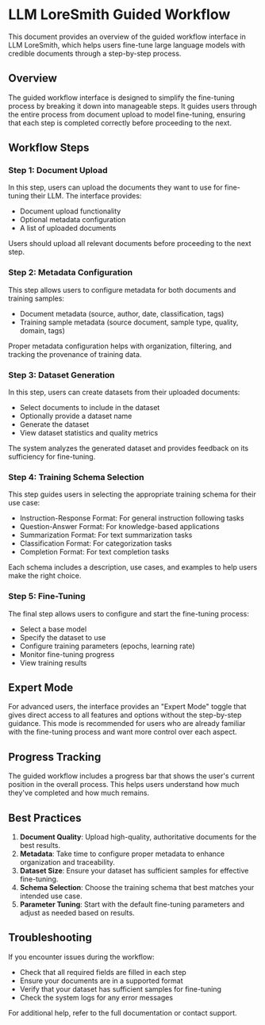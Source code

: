 # LLM LoreSmith Guided Workflow

This document provides an overview of the guided workflow interface in LLM LoreSmith, which helps users fine-tune large language models with credible documents through a step-by-step process.

## Overview

The guided workflow interface is designed to simplify the fine-tuning process by breaking it down into manageable steps. It guides users through the entire process from document upload to model fine-tuning, ensuring that each step is completed correctly before proceeding to the next.

## Workflow Steps

### Step 1: Document Upload

In this step, users can upload the documents they want to use for fine-tuning their LLM. The interface provides:
- Document upload functionality
- Optional metadata configuration
- A list of uploaded documents

Users should upload all relevant documents before proceeding to the next step.

### Step 2: Metadata Configuration

This step allows users to configure metadata for both documents and training samples:
- Document metadata (source, author, date, classification, tags)
- Training sample metadata (source document, sample type, quality, domain, tags)

Proper metadata configuration helps with organization, filtering, and tracking the provenance of training data.

### Step 3: Dataset Generation

In this step, users can create datasets from their uploaded documents:
- Select documents to include in the dataset
- Optionally provide a dataset name
- Generate the dataset
- View dataset statistics and quality metrics

The system analyzes the generated dataset and provides feedback on its sufficiency for fine-tuning.

### Step 4: Training Schema Selection

This step guides users in selecting the appropriate training schema for their use case:
- Instruction-Response Format: For general instruction following tasks
- Question-Answer Format: For knowledge-based applications
- Summarization Format: For text summarization tasks
- Classification Format: For categorization tasks
- Completion Format: For text completion tasks

Each schema includes a description, use cases, and examples to help users make the right choice.

### Step 5: Fine-Tuning

The final step allows users to configure and start the fine-tuning process:
- Select a base model
- Specify the dataset to use
- Configure training parameters (epochs, learning rate)
- Monitor fine-tuning progress
- View training results

## Expert Mode

For advanced users, the interface provides an "Expert Mode" toggle that gives direct access to all features and options without the step-by-step guidance. This mode is recommended for users who are already familiar with the fine-tuning process and want more control over each aspect.

## Progress Tracking

The guided workflow includes a progress bar that shows the user's current position in the overall process. This helps users understand how much they've completed and how much remains.

## Best Practices

1. **Document Quality**: Upload high-quality, authoritative documents for the best results.
2. **Metadata**: Take time to configure proper metadata to enhance organization and traceability.
3. **Dataset Size**: Ensure your dataset has sufficient samples for effective fine-tuning.
4. **Schema Selection**: Choose the training schema that best matches your intended use case.
5. **Parameter Tuning**: Start with the default fine-tuning parameters and adjust as needed based on results.

## Troubleshooting

If you encounter issues during the workflow:
- Check that all required fields are filled in each step
- Ensure your documents are in a supported format
- Verify that your dataset has sufficient samples for fine-tuning
- Check the system logs for any error messages

For additional help, refer to the full documentation or contact support.
